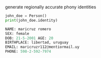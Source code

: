 generate regionally accurate phony identities


```python
john_doe = Person()
print(john_doe.identity)

NAME: maricruz romero
SEX: female
DOB: 21-5-2001 AGE: 20
BIRTHPLACE: libertad, uruguay
EMAIL: maricruzr112@mentiormail.uy
PHONE: 598-2-592-7974
```
